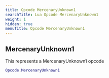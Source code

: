 ```yaml
---
title: Opcode MercenaryUnknown1
searchTitle: Lua Opcode MercenaryUnknown1
weight: 1
hidden: true
menuTitle: Opcode MercenaryUnknown1
---
```

## MercenaryUnknown1

This represents a MercenaryUnknown1 opcode
```lua
Opcode.MercenaryUnknown1
```
